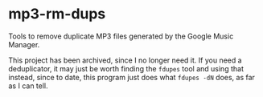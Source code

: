 # mp3-rm-dups
Tools to remove duplicate MP3 files generated by the Google Music Manager.

This project has been archived, since I no longer need it. If you need a
deduplicator, it may just be worth finding the `fdupes` tool and using that
instead, since to date, this program just does what `fdupes -dN` does, as far as
I can tell.
